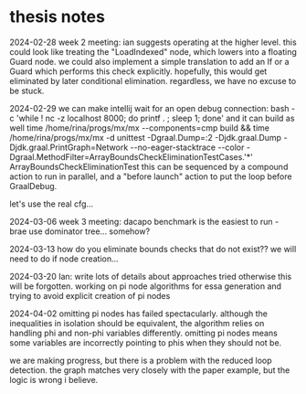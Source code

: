 # thesis notes
<!-- vim: set textwidth=80 wrap : -->

2024-02-28 week 2 meeting: ian suggests operating at the higher level.  this
could look like treating the "LoadIndexed" node, which lowers into a floating
Guard node.  we could also implement a simple translation to add an If or a
Guard which performs this check explicitly.  hopefully, this would get
eliminated by later conditional elimination.  regardless, we have no excuse to
be stuck.

2024-02-29 we can make intellij wait for an open debug connection:
    bash -c 'while ! nc -z localhost 8000; do printf . ; sleep 1; done'
and it can build as well
    time /home/rina/progs/mx/mx --components=cmp build && time /home/rina/progs/mx/mx -d unittest -Dgraal.Dump=:2 -Djdk.graal.Dump -Djdk.graal.PrintGraph=Network --no-eager-stacktrace --color -Dgraal.MethodFilter=ArrayBoundsCheckEliminationTestCases.'*' ArrayBoundsCheckEliminationTest
this can be sequenced by a compound action to run in parallel,
and a "before launch" action to put the loop before GraalDebug.

let's use the real cfg...

2024-03-06 week 3 meeting: dacapo benchmark is the easiest to run - brae
use dominator tree... somehow?

2024-03-13 how do you eliminate bounds checks that do not exist?? we will need to do if node creation...

2024-03-20 Ian: write lots of details about approaches tried otherwise this will be forgotten. working on pi node algorithms for essa generation and trying to avoid explicit creation of pi nodes

2024-04-02 omitting pi nodes has failed spectacularly. although the inequalities
in isolation should be equivalent, the algorithm relies on handling phi and
non-phi variables differently. omitting pi nodes means some variables are
incorrectly pointing to phis when they should not be.

we are making progress, but there is a problem with the reduced loop detection.
the graph matches very closely with the paper example, but the logic is wrong i
believe.
